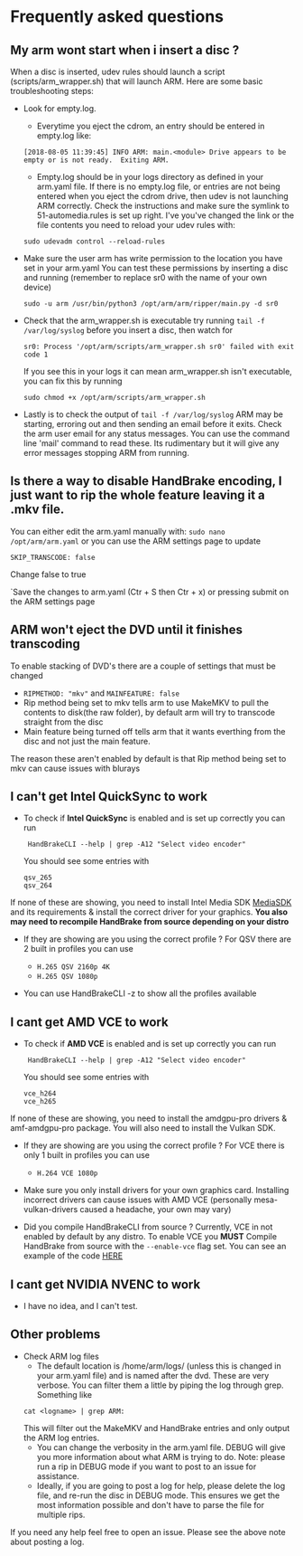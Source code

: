 # Frequently asked questions

## My arm wont start when i insert a disc ?

When a disc is inserted, udev rules should launch a script (scripts/arm_wrapper.sh) that will launch ARM.  Here are some basic troubleshooting steps:
- Look for empty.log.  
  - Everytime you eject the cdrom, an entry should be entered in empty.log like:
  ```
  [2018-08-05 11:39:45] INFO ARM: main.<module> Drive appears to be empty or is not ready.  Exiting ARM.
  ```
  - Empty.log should be in your logs directory as defined in your arm.yaml file.  If there is no empty.log file, or entries are not being entered when you eject the cdrom drive, then udev is not launching ARM correctly.  Check the instructions and make sure the symlink to 51-automedia.rules is set up right.  I've you've changed the link or the file contents you need to reload your udev rules with:
  ```
  sudo udevadm control --reload-rules 
  ```
- Make sure the user arm has write permission to the location you have set in your arm.yaml
    You can test these permissions by inserting a disc and running (remember to replace sr0 with the name of your own device)
	
    `sudo -u arm /usr/bin/python3 /opt/arm/arm/ripper/main.py -d sr0`

- Check that  the arm_wrapper.sh is executable
  try running `tail -f /var/log/syslog` before you insert a disc, then watch for

  `sr0: Process '/opt/arm/scripts/arm_wrapper.sh sr0' failed with exit code 1`

  If you see this in your logs it can mean arm_wrapper.sh isn't executable, you can fix this by running
   
  `sudo chmod +x /opt/arm/scripts/arm_wrapper.sh`

- Lastly is to check the output of `tail -f /var/log/syslog`
  ARM may be starting, erroring out and then sending an email before it exits. Check the arm user email for any status messages. You can use the command line 'mail' command to read these. Its rudimentary but it will give any error messages stopping ARM from running.

## Is there a way to disable HandBrake encoding, I just want to rip the whole feature leaving it a .mkv file.

You can either edit the arm.yaml manually with: `sudo nano /opt/arm/arm.yaml` or you can use the ARM settings page to update

`SKIP_TRANSCODE: false`

Change false to true

`Save the changes to arm.yaml (Ctr + S  then Ctr + x) or pressing submit on the ARM settings page

## ARM won't eject the DVD until it finishes transcoding

To enable stacking of DVD's there are a couple of settings that must be changed
 - `RIPMETHOD: "mkv"` and `MAINFEATURE: false`
 - Rip method being set to mkv tells arm to use MakeMKV to pull the contents to disk(the raw folder), by default arm will try to transcode straight from the disc
 - Main feature being turned off tells arm that it wants everthing from the disc and not just the main feature.

The reason these aren't enabled by default is that Rip method being set to mkv can cause issues with blurays

## I can't get Intel QuickSync to work

- To check if **Intel QuickSync** is enabled and is set up correctly you can run
   ```
    HandBrakeCLI --help | grep -A12 "Select video encoder"
   ```
  You should see some entries with
  ```
  qsv_265
  qsv_264
  ```
 If none of these are showing, you need to install Intel Media SDK [MediaSDK](https://github.com/Intel-Media-SDK/MediaSDK) and its requirements & install the correct driver for your graphics. **You also may need to recompile HandBrake from source depending on your distro**

- If they are showing are you using the correct profile ? For QSV there are 2 built in profiles you can use 

  - `H.265 QSV 2160p 4K`
  - `H.265 QSV 1080p`

- You can use HandBrakeCLI -z to show all the profiles available

## I cant get AMD VCE to work

- To check if **AMD VCE** is enabled and is set up correctly you can run
   ```
    HandBrakeCLI --help | grep -A12 "Select video encoder"
   ```
  You should see some entries with
  ```
  vce_h264
  vce_h265
  ```
 If none of these are showing, you need to install the amdgpu-pro drivers & amf-amdgpu-pro package. You will also need to install the Vulkan SDK. 

- If they are showing are you using the correct profile ? For VCE there is only 1 built in profiles you can use 
  - `H.264 VCE 1080p`

- Make sure you only install drivers for your own graphics card. Installing incorrect drivers can cause issues with AMD VCE (personally mesa-vulkan-drivers caused a headache, your own may vary)

- Did you compile HandBrakeCLI from source ? Currently, VCE in not enabled by default by any distro. To enable VCE you **MUST** Compile HandBrake from source with the `--enable-vce` flag set. You can see an example of the code [HERE](https://github.com/1337-server/automatic-ripping-machine/blob/v2.2_dev_ubuntu/scripts/ubuntu-quicksync.sh)


## I cant get NVIDIA NVENC to work
 - I have no idea, and I can't test.

## Other problems
- Check ARM log files 
  - The default location is /home/arm/logs/ (unless this is changed in your arm.yaml file) and is named after the dvd. These are very verbose.  You can filter them a little by piping the log through grep.  Something like 
  ```
  cat <logname> | grep ARM:
  ```  
    This will filter out the MakeMKV and HandBrake entries and only output the ARM log entries.
  - You can change the verbosity in the arm.yaml file.  DEBUG will give you more information about what ARM is trying to do.  Note: please run a rip in DEBUG mode if you want to post to an issue for assistance.  
  - Ideally, if you are going to post a log for help, please delete the log file, and re-run the disc in DEBUG mode.  This ensures we get the most information possible and don't have to parse the file for multiple rips.

If you need any help feel free to open an issue.  Please see the above note about posting a log.
